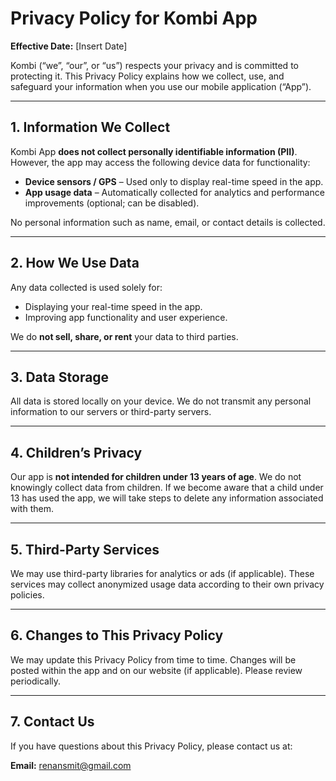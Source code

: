 # Privacy Policy for Kombi App

**Effective Date:** [Insert Date]

Kombi (“we”, “our”, or “us”) respects your privacy and is committed to protecting it. This Privacy Policy explains how we collect, use, and safeguard your information when you use our mobile application (“App”).

---

## 1. Information We Collect

Kombi App **does not collect personally identifiable information (PII)**. However, the app may access the following device data for functionality:

- **Device sensors / GPS** – Used only to display real-time speed in the app.
- **App usage data** – Automatically collected for analytics and performance improvements (optional; can be disabled).

No personal information such as name, email, or contact details is collected.

---

## 2. How We Use Data

Any data collected is used solely for:

- Displaying your real-time speed in the app.
- Improving app functionality and user experience.

We do **not sell, share, or rent** your data to third parties.

---

## 3. Data Storage

All data is stored locally on your device. We do not transmit any personal information to our servers or third-party servers.

---

## 4. Children’s Privacy

Our app is **not intended for children under 13 years of age**. We do not knowingly collect data from children. If we become aware that a child under 13 has used the app, we will take steps to delete any information associated with them.

---

## 5. Third-Party Services

We may use third-party libraries for analytics or ads (if applicable). These services may collect anonymized usage data according to their own privacy policies.

---

## 6. Changes to This Privacy Policy

We may update this Privacy Policy from time to time. Changes will be posted within the app and on our website (if applicable). Please review periodically.

---

## 7. Contact Us

If you have questions about this Privacy Policy, please contact us at:

**Email:** [renansmit@gmail.com](mailto:renansmit@gmail.com)
